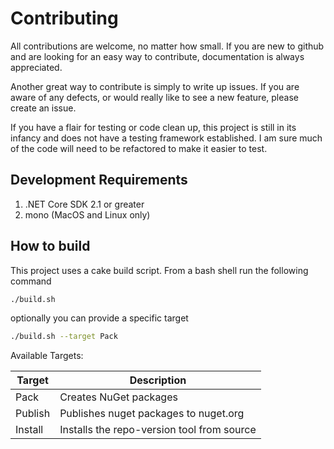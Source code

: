 # Contributing

All contributions are welcome, no matter how small. If you are new to github and are looking
for an easy way to contribute, documentation is always appreciated.

Another great way to contribute is simply to write up issues. If you are aware of any defects,
or would really like to see a new feature, please create an issue.

If you have a flair for testing or code clean up, this project is still in its infancy and
does not have a testing framework established. I am sure much of the code will need to be
refactored to make it easier to test.

## Development Requirements

1. .NET Core SDK 2.1 or greater
2. mono (MacOS and Linux only)

## How to build

This project uses a cake build script. From a bash shell run the following command


```bash
./build.sh
```

optionally you can provide a specific target


```bash
./build.sh --target Pack
```

Available Targets:

| Target    | Description                                |
| --------- | ------------------------------------------ |
| Pack      | Creates NuGet packages                     |
| Publish   | Publishes nuget packages to nuget.org      |
| Install   | Installs the repo-version tool from source |
